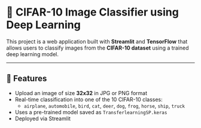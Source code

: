 # 🧠 CIFAR-10 Image Classifier using Deep Learning

This project is a web application built with **Streamlit** and **TensorFlow** that allows users to classify images from the **CIFAR-10 dataset** using a trained deep learning model.

---

## 🚀 Features

- Upload an image of size **32x32** in JPG or PNG format
- Real-time classification into one of the 10 CIFAR-10 classes:
  - `airplane`, `automobile`, `bird`, `cat`, `deer`, `dog`, `frog`, `horse`, `ship`, `truck`
- Uses a pre-trained model saved as `TransferlearningSP.keras`
- Deployed via Streamlit



